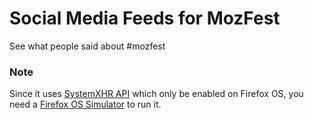 # Social Media Feeds for MozFest
See what people said about #mozfest

### Note
Since it uses [SystemXHR API](https://developer.mozilla.org/en-US/docs/Web/API/XMLHttpRequest#XMLHttpRequest%28%29) which only be enabled on Firefox OS, you need a [Firefox OS Simulator](https://developer.mozilla.org/en-US/docs/Tools/Firefox_OS_Simulator_clone) to run it.
